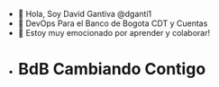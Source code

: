 - 👋 Hola, Soy David Gantiva @dganti1
- 👀 DevOps Para el Banco de Bogota CDT y Cuentas
- 🌱 Estoy muy emocionado por aprender y colaborar!
- # BdB Cambiando Contigo
